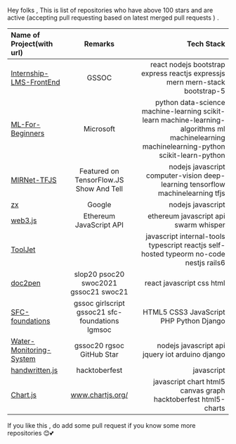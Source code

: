 Hey folks , This is list of repositories who have above 100 stars and are active (accepting pull requesting based on latest merged pull requests ) .



| Name of Project(with url)  |Remarks   |  Tech Stack     |
| :---        |    :----:   |          ---: |
| [Internship-LMS-FrontEnd](https://github.com/praveenscience/Internship-LMS-FrontEnd)      | GSSOC       |  react nodejs bootstrap express reactjs expressjs mern mern-stack bootstrap-5   |
| [ML-For-Beginners](https://github.com/microsoft/ML-For-Beginners)    | Microsoft       | python data-science machine-learning scikit-learn machine-learning-algorithms ml machinelearning machinelearning-python scikit-learn-python     |
| [MIRNet-TFJS](https://github.com/Rishit-dagli/MIRNet-TFJS)    | Featured on TensorFlow.JS Show And Tell       |   nodejs javascript computer-vision deep-learning tensorflow machinelearning tfjs   |
| [zx](https://github.com/google/zx/)    |   Google     |   nodejs javascript  |
| [web3.js](ChainSafe/web3.js)    |   Ethereum JavaScript API     |  ethereum javascript api swarm whisper   |
| [ToolJet](https://github.com/ToolJet/ToolJet)    |        | javascript internal-tools typescript reactjs self-hosted typeorm no-code nestjs rails6    |
| [doc2pen](https://github.com/smaranjitghose/doc2pen)    |  slop20 psoc20 swoc2021 gssoc21 swoc21      | react javascript css html    |
| [SFC-foundations](https://github.com/himanshu007-creator/SFC-foundations)    |     gssoc girlscript gssoc21 sfc-foundations lgmsoc   | HTML5 CSS3 JavaScript PHP Python Django    |
| [Water-Monitoring-System](https://github.com/vinitshahdeo/Water-Monitoring-System)    |  gssoc20 rgsoc  GitHub Star    | nodejs javascript api jquery iot arduino django    |
| [handwritten.js](https://github.com/alias-rahil/handwritten.js)    |     hacktoberfest   |  javascript   |
| [Chart.js](https://github.com/chartjs/Chart.js)    |      www.chartjs.org/  |   javascript chart html5 canvas graph hacktoberfest html5-charts  |

If you like this , do add some pull request if you know some more repositories 😊💕
